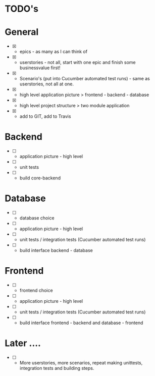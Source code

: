 # TODO's

# General
* [X] - epics - as many as I can think of
* [X] - userstories - not all, start with one epic and finish some businessvalue first!
* [X] - Scenario's (put into Cucumber automated test runs) - same as userstories, not all at one. 
* [X] - high level application picture > frontend - backend - database
* [X] - high level project structure > two module application
* [X] - add to GIT, add to Travis

# Backend
* [ ] - application picture - high level
* [ ] - unit tests
* [ ] - build core-backend

# Database
* [ ] - database choice
* [ ] - application picture - high level
* [ ] - unit tests / integration tests (Cucumber automated test runs)
* [ ] - build interface backend - database

# Frontend
* [ ] - frontend choice
* [ ] - application picture - high level
* [ ] - unit tests / integration tests (Cucumber automated test runs)
* [ ] - build interface frontend - backend and database - frontend

# Later ....
* [ ] - More userstories, more scenarios, repeat making unittests, integration tests and building steps.
